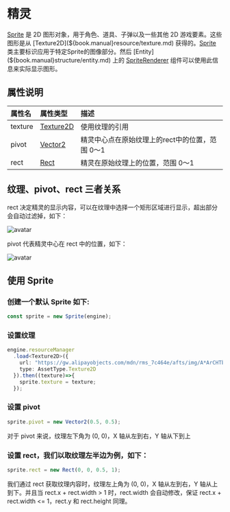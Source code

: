 # 精灵

[Sprite](${book.api}classes/core.sprite.html) 是 2D 图形对象，用于角色、道具、子弹以及一些其他 2D 游戏要素。这些图形是从 [Texture2D](${book.manual}resource/texture.md) 获得的。[Sprite](${book.api}classes/core.sprite.html) 类主要标识应用于特定Sprite的图像部分。然后 [Entity](${book.manual}structure/entity.md) 上的  [SpriteRenderer](${book.manual}component/sprite-renderer.md) 组件可以使用此信息来实际显示图形。

## 属性说明

| 属性名 | 属性类型 | 描述 |
| :--- | :--- | :--- |
|texture|[Texture2D](${book.api}classes/core.texture2d.html)|使用纹理的引用|
|pivot|[Vector2](${book.api}classes/math.vector2.html)|精灵中心点在原始纹理上的rect中的位置，范围 0～1|
|rect|[Rect](${book.api}classes/math.rect.html)|精灵在原始纹理上的位置，范围 0～1|

## 纹理、pivot、rect 三者关系
rect 决定精灵的显示内容，可以在纹理中选择一个矩形区域进行显示，超出部分会自动过滤掉，如下：

![avatar](https://gw.alipayobjects.com/mdn/rms_d27172/afts/img/A*Thx9Rpk6WkQAAAAAAAAAAAAAARQnAQ)

pivot 代表精灵中心在 rect 中的位置，如下：

![avatar](https://gw.alipayobjects.com/mdn/rms_d27172/afts/img/A*-h_1Sri5P6oAAAAAAAAAAAAAARQnAQ)
## 使用 Sprite

### 创建一个默认 Sprite 如下:
```typescript
const sprite = new Sprite(engine);
```
### 设置纹理
```typescript
engine.resourceManager
  .load<Texture2D>({
    url: "https://gw.alipayobjects.com/mdn/rms_7c464e/afts/img/A*ArCHTbfVPXUAAAAAAAAAAAAAARQnAQ",
    type: AssetType.Texture2D
  }).then((texture)=>{
    sprite.texture = texture;
  });
```
### 设置 pivot
```typescript
sprite.pivot = new Vector2(0.5, 0.5);
```
对于 pivot 来说，纹理左下角为 (0, 0)，X 轴从左到右，Y 轴从下到上
### 设置 rect，我们以取纹理左半边为例，如下：
```typescript
sprite.rect = new Rect(0, 0, 0.5, 1);
```
我们通过 rect 获取纹理内容时，纹理左上角为 (0, 0)，X 轴从左到右，Y 轴从上到下。并且当 rect.x + rect.width > 1 时，rect.width 会自动修改，保证 rect.x + rect.width <= 1，rect.y 和 rect.height 同理。

